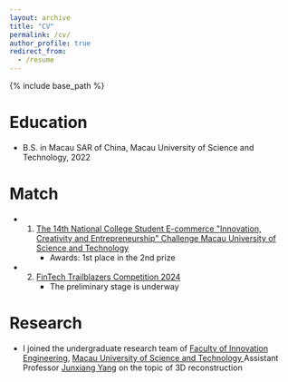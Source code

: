 ```yaml
---
layout: archive
title: "CV"
permalink: /cv/
author_profile: true
redirect_from:
  - /resume
---
```


{% include base_path %}

Education
======
* B.S. in Macau SAR of China, Macau University of Science and Technology, 2022

Match
======
* 1. [The 14th National College Student E-commerce "Innovation, Creativity and Entrepreneurship" Challenge Macau University of Science and Technology](https://www.must.edu.mo/cn/cecp/latest/past-events/57290-20240326-3chuang-cn)
     * Awards: 1st place in the 2nd prize
* 2. [FinTech Trailblazers Competition 2024](https://www.cityu.edu.hk/sds/fintech/competition.html)
     * The preliminary stage is underway

Research
======
* I joined the undergraduate research team of [Faculty of Innovation Engineering](https://www.must.edu.mo/cn/fie), [Macau University of Science and Technology ](https://www.must.edu.mo/cn) Assistant Professor [Junxiang Yang](https://cfdyang521.github.io/blog-post-1/) on the topic of 3D reconstruction

